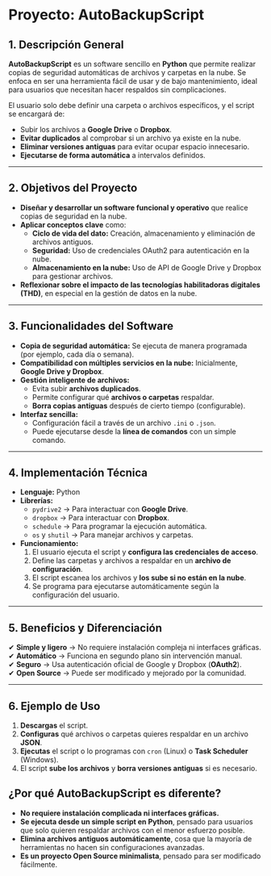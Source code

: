 # Proyecto: AutoBackupScript

## 1. Descripción General
**AutoBackupScript** es un software sencillo en **Python** que permite realizar copias de seguridad automáticas de archivos y carpetas en la nube. Se enfoca en ser una herramienta fácil de usar y de bajo mantenimiento, ideal para usuarios que necesitan hacer respaldos sin complicaciones.

El usuario solo debe definir una carpeta o archivos específicos, y el script se encargará de:

- Subir los archivos a **Google Drive** o **Dropbox**.
- **Evitar duplicados** al comprobar si un archivo ya existe en la nube.
- **Eliminar versiones antiguas** para evitar ocupar espacio innecesario.
- **Ejecutarse de forma automática** a intervalos definidos.

---

## 2. Objetivos del Proyecto
- **Diseñar y desarrollar un software funcional y operativo** que realice copias de seguridad en la nube.
- **Aplicar conceptos clave** como:
  - **Ciclo de vida del dato:** Creación, almacenamiento y eliminación de archivos antiguos.
  - **Seguridad:** Uso de credenciales OAuth2 para autenticación en la nube.
  - **Almacenamiento en la nube:** Uso de API de Google Drive y Dropbox para gestionar archivos.
- **Reflexionar sobre el impacto de las tecnologías habilitadoras digitales (THD)**, en especial en la gestión de datos en la nube.

---

## 3. Funcionalidades del Software
- **Copia de seguridad automática:** Se ejecuta de manera programada (por ejemplo, cada día o semana).
- **Compatibilidad con múltiples servicios en la nube:** Inicialmente, **Google Drive y Dropbox**.
- **Gestión inteligente de archivos:**
  - Evita subir **archivos duplicados**.
  - Permite configurar qué **archivos o carpetas** respaldar.
  - **Borra copias antiguas** después de cierto tiempo (configurable).
- **Interfaz sencilla:**
  - Configuración fácil a través de un archivo `.ini` o `.json`.
  - Puede ejecutarse desde la **línea de comandos** con un simple comando.

---

## 4. Implementación Técnica
- **Lenguaje:** Python
- **Librerías:**
  - `pydrive2` → Para interactuar con **Google Drive**.
  - `dropbox` → Para interactuar con **Dropbox**.
  - `schedule` → Para programar la ejecución automática.
  - `os` y `shutil` → Para manejar archivos y carpetas.
- **Funcionamiento:**
  1. El usuario ejecuta el script y **configura las credenciales de acceso**.
  2. Define las carpetas y archivos a respaldar en un **archivo de configuración**.
  3. El script escanea los archivos y **los sube si no están en la nube**.
  4. Se programa para ejecutarse automáticamente según la configuración del usuario.

---

## 5. Beneficios y Diferenciación
✔ **Simple y ligero** → No requiere instalación compleja ni interfaces gráficas.  
✔ **Automático** → Funciona en segundo plano sin intervención manual.  
✔ **Seguro** → Usa autenticación oficial de Google y Dropbox (**OAuth2**).  
✔ **Open Source** → Puede ser modificado y mejorado por la comunidad.  

---

## 6. Ejemplo de Uso
1. **Descargas** el script.  
2. **Configuras** qué archivos o carpetas quieres respaldar en un archivo **JSON**.  
3. **Ejecutas** el script o lo programas con `cron` (Linux) o **Task Scheduler** (Windows).  
4. El script **sube los archivos** y **borra versiones antiguas** si es necesario.  

## ¿Por qué AutoBackupScript es diferente?

- **No requiere instalación complicada ni interfaces gráficas.**  
- **Se ejecuta desde un simple script en Python**, pensado para usuarios que solo quieren respaldar archivos con el menor esfuerzo posible.  
- **Elimina archivos antiguos automáticamente**, cosa que la mayoría de herramientas no hacen sin configuraciones avanzadas.  
- **Es un proyecto Open Source minimalista**, pensado para ser modificado fácilmente.  
